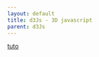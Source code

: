```yaml
---
layout: default
title: d3Js - 3D javascript
parent: d3Js
---
```


[tuto](http://victoralexandre.fr/tutos_pensebete.html)